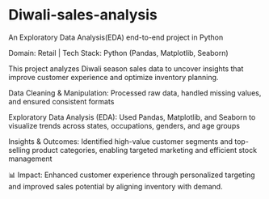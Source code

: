 # Diwali-sales-analysis
 An Exploratory Data Analysis(EDA) end-to-end project in Python
 
Domain: Retail | Tech Stack: Python (Pandas, Matplotlib, Seaborn)

This project analyzes Diwali season sales data to uncover insights that improve customer experience and optimize inventory planning.

Data Cleaning & Manipulation: Processed raw data, handled missing values, and ensured consistent formats

Exploratory Data Analysis (EDA): Used Pandas, Matplotlib, and Seaborn to visualize trends across states, occupations, genders, and age groups

Insights & Outcomes: Identified high-value customer segments and top-selling product categories, enabling targeted marketing and efficient stock management

📊 Impact: Enhanced customer experience through personalized targeting and improved sales potential by aligning inventory with demand.
